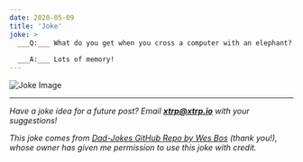 ```yaml
---
date: 2020-05-09
title: 'Joke'
joke: >
  ___Q:___ What do you get when you cross a computer with an elephant?
  
  ___A:___ Lots of memory!
---
```


![Joke Image](https://private.xtrp.io/projects/DailyDeveloperJokes/public_image_server/images/5e1258d5a93a0.png)

---
*Have a joke idea for a future post? Email **[xtrp@xtrp.io](mailto:xtrp@xtrp.io)** with your suggestions!*

*This joke comes from [Dad-Jokes GitHub Repo by Wes Bos](https://github.com/wesbos/dad-jokes) (thank you!), whose owner has given me permission to use this joke with credit.*

<!-- 
Joke text:
**Q:** What do you get when you cross a computer with an elephant?

**A:** Lots of memory!
 -->

